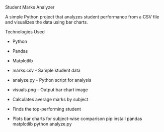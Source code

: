 Student Marks Analyzer

A simple Python project that analyzes student performance from a CSV file and visualizes the data using bar charts.

Technologies Used
- Python
- Pandas
- Matplotlib

- marks.csv - Sample student data
- analyze.py - Python script for analysis
- visuals.png - Output bar chart image
- Calculates average marks by subject
- Finds the top-performing student
- Plots bar charts for subject-wise comparison
   pip install pandas matplotlib
   python analyze.py